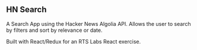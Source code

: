 ## HN Search
A Search App using the Hacker News Algolia API. Allows the user to search by filters and sort by relevance or date.

Built with React/Redux for an RTS Labs React exercise.
